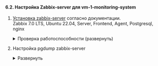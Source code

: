 <!-- # Настройка Zabbix-server для vm-1-monitoring-system -->

#### 6.2. Настройка Zabbix-server для vm-1-monitoring-system

1. [Установка zabbix-server](https://www.zabbix.com/download?zabbix=7.0&os_distribution=ubuntu&os_version=22.04&components=server_frontend_agent&db=pgsql&ws=nginx) согласно документации.  
Zabbix 7.0 LTS, Ubuntu 22.04, Server, Frontend, Agent, Postgresql, nginx

   <details>
   <summary>Проверка работоспособности (развернуть)</summary> 
   
       # Ввести в строке браузера:
       ip ВМ:8080

      - Стартовая страница настройки Zabbix-server  
      ![Стартовая страница настройки Zabbix-server](/project_documentation/mediafiles/6.%20app_deploy_in_yandex_cloud_manual/6.2.%20zabbix_server_setup.png)  

   </details>  
  

2. Настройка pgdump zabbix-server

   <details>
   <summary>Развернуть</summary>  

    - Настройка pgdump zabbix-server в /opt/vhdd-1-monitoring-system-db/zabbix_dump

          # Установка python
          sudo apt update && sudo apt upgrade -y
          sudo apt install python3
          sudo apt install python3-venv

          # Создание директории /scripts для python-скрипта
          sudo mkdir /scripts

          # Настройка python ВО
          cd /scripts
          python3 -m venv myenv
          source myenv/bin/activate
          sudo apt install python
          sudo apt install python3-pip 
          sudo pip3 install python-dotenv

          # Настройка переменных окружения
          # За основу взять файл [.env(for postgres)_EXAMPLE](credentials/templates/.env(for postgres)_EXAMPLE)
          sudo touch /scripts/.env


          # Копирование скрипта [pgdump_zabbix_server.py](python-scripts/pgdump_zabbix_server.py) в созданную выше директорию
          # Добавить разрешение на исполнение скрипта
          sudo chmod +x /scripts/pgdump_zabbix_server.py
          # Проверка разрешений файла
          sudo ls -l /scripts/pgdump_zabbix_server.py

          # Создание расписание cronrab
          sudo crontab -e
          # В конец файла добавить:
          0 3 * * * /scripts/myenv/bin/python /scripts/pgdump_zabbix_server.py >> /scripts/pgdum_zabbix_server.log 2>&1
              - 0 3 * * * — запуск скрипта каждый день в 3 ночи
          # Перезапуск сервиса
          sudo systemctl restart cron
          # Проверка
          sudo grep CRON /var/log/syslog

          
   </details> 